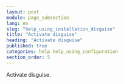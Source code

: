 ```yaml
---
layout: post
module: page_subsection
lang: en
slug: "help_using_installation_disguise"
title: "Activate disguise"
heading: "Activate disguise"
published: true
categories: help help_using_configuration
section_order: 5
---
```


Activate disguise.